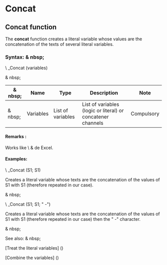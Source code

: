 # Concat

## Concat function

The **concat** function creates a literal variable whose values ​​are the concatenation of the texts of several literal variables.

### Syntax: & nbsp;

\ _Concat (variables)

& nbsp;

|& nbsp;|**Name** |**Type** |**Description** |**Note** |
|--- |--- |--- |--- |--- |
|& nbsp;|Variables |List of variables |List of variables (logic or literal) or concatener channels |Compulsory |


#### Remarks :

Works like \ & de Excel.

#### Examples:

\ _Concat (S1; S1)

Creates a literal variable whose texts are the concatenation of the values ​​of S1 with S1 (therefore repeated in our case).

& nbsp;

\ _Concat (S1; S1; " -")

Creates a literal variable whose texts are the concatenation of the values ​​of S1 with S1 (therefore repeated in our case) then the " -" character.

& nbsp;

See also: & nbsp;

[Treat the literal variables] (<Trellious Little Little.MD>)

[Combine the variables] (<combine thevariables1.md>)